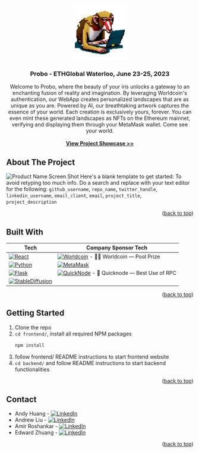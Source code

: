 <!-- BACK TO TOP -->
<a name="readme-top"></a>

<!-- PROJECT SHIELDS -->

<!-- PROJECT LOGO -->
<div align="center">
  <a href="https://github.com/andrewliu08/probo">
    <img src="frontend/src/assets/Logo-final.png" alt="Logo" width="150" height="150">
  </a>
  
  <h3 align="center">Probo - ETHGlobal Waterloo, June 23-25, 2023</h3>

  <p align="center">
    Welcome to Probo, where the beauty of your iris unlocks a gateway to an enchanting fusion of reality and imagination. By leveraging Worldcoin's authentication, our WebApp creates personalized landscapes that are as unique as you are. Powered by AI, our breathtaking artwork captures the essence of your world. Each creation is exclusively yours, forever. You can even mint these generated landscapes as NFTs on the Ethereum mainnet, verifying and displaying them through your MetaMask wallet. Come see your world.
    <br />
    <br />
    <a href="https://ethglobal.com/showcase/probo-o5oi8"><strong>View Project Showcase >></strong></a>
  </p>
</div>

<!-- ABOUT THE PROJECT -->
## About The Project
![Product Name Screen Shot][product-screenshot-1]
Here's a blank template to get started: To avoid retyping too much info. Do a search and replace with your text editor for the following: `github_username`, `repo_name`, `twitter_handle`, `linkedin_username`, `email_client`, `email`, `project_title`, `project_description`

<p align="right">(<a href="#readme-top">back to top</a>)</p> 

## Built With
| Tech | Company Sponsor Tech |
| --- | --- |
| [![React][React.js]][React-url] | [![Worldcoin][Worldcoin]][Worldcoin-url] - 🏊‍♂️ Worldcoin — Pool Prize |
| [![Python][Python]][Python-url] | [![MetaMask][MetaMask]][MetaMask-url]  |
| [![Flask][Flask]][Flask-url] | [![QuickNode][QuickNode]][QuickNode-url] - 🥇 Quicknode — Best Use of RPC |
| [![StableDiffusion][StableDiffusion]][StableDiffusion-url] | |

<!-- NONTABLE VERSION
* [![React][React.js]][React-url]
* [![Python][Python]][Python-url]
* [![Flask][Flask]][Flask-url]
* [![StableDiffusion][StableDiffusion]][StableDiffusion-url]
## SponsorAPI
* [![Worldcoin][Worldcoin]][Worldcoin-url] - 🏊‍♂️ Worldcoin — Pool Prize
* [![MetaMask][MetaMask]][MetaMask-url] 
* [![QuickNode][QuickNode]][QuickNode-url] - 🥇 Quicknode — Best Use of RPC
--> 

<p align="right">(<a href="#readme-top">back to top</a>)</p>



<!-- GETTING STARTED -->
## Getting Started
1. Clone the repo
2. `cd frontend/`, install all required NPM packages
   ```sh
   npm install
   ```
3. follow frontend/ README instructions to start frontend website
4. `cd backend/` and follow README instructions to start backend functionalities

<p align="right">(<a href="#readme-top">back to top</a>)</p>


<!-- CONTACT -->
## Contact
* Andy Huang - [![LinkedIn][linkedin-shield-andy]][linkedin-url-andy]
* Andrew Liu - [![LinkedIn][linkedin-shield-andrew]][linkedin-url-andrew]
* Amir Roshankar - [![LinkedIn][linkedin-shield-amir]][linkedin-url-amir]
* Edward Zhuang - [![LinkedIn][linkedin-shield-edward]][linkedin-url-edward]

<p align="right">(<a href="#readme-top">back to top</a>)</p>


<!-- BADGES / SHIELD / IMAGES / URL -->
[contributors-shield]: https://img.shields.io/github/contributors/andrewliu08/probo.svg?style=for-the-badge
[contributors-url]: https://github.com/andrewliu08/probo/graphs/contributors

[product-screenshot-1]: https://github.com/andrewliu08/probo/assets/58105903/3d00afa0-290c-4023-83bf-dca1c059593c

[React.js]: https://img.shields.io/badge/React-36454F?style=for-the-badge&logo=react&logoColor=61DAFB
[React-url]: https://reactjs.org/
[Python]: https://img.shields.io/badge/Python-36454F?style=for-the-badge&logo=python&logoColor=61DAFB
[Python-url]: https://www.python.org/
[Flask]: https://img.shields.io/badge/Flask-36454F?style=for-the-badge&logo=flask&logoColor=61DAFB
[Flask-url]: https://flask.palletsprojects.com/en/2.3.x/
[StableDiffusion]: https://img.shields.io/badge/Stable_Diffusion_AI-36454F?style=for-the-badge
[StableDiffusion-url]: https://stablediffusionapi.com/docs/

[Worldcoin]: https://img.shields.io/badge/Worldcoin_API-000000?style=for-the-badge
[Worldcoin-url]: https://docs.worldcoin.org/
[MetaMask]: https://img.shields.io/badge/MetaMask_Wallet-F6851B?style=for-the-badge
[MetaMask-url]: https://docs.metamask.io/
[QuickNode]: https://img.shields.io/badge/QuickNode_RPC_API-29C5F6?style=for-the-badge
[QuickNode-url]: https://www.quicknode.com/?utm_term=quick%20node&utm_campaign=Brand&utm_source=google&utm_medium=cpc&hsa_acc=1365030395&hsa_cam=20244916698&hsa_grp=150357053456&hsa_ad=528919518711&hsa_src=g&hsa_tgt=kwd-1356630792939&hsa_kw=quick%20node&hsa_mt=p&hsa_net=adwords&hsa_ver=3&gad=1&gclid=CjwKCAjw-7OlBhB8EiwAnoOEk0UpvBbEYjxp-eJ6BNJihEgLSWxEJtS7g_aslL9A89NA-UNyMZHIkhoCJrwQAvD_BwE

[linkedin-shield-andrew]: https://img.shields.io/badge/-LinkedIn-black.svg?style=for-the-badge&logo=linkedin&colorB=0072b1
[linkedin-url-andrew]: https://www.linkedin.com/in/andrewliu08/
[linkedin-shield-andy]: https://img.shields.io/badge/-LinkedIn-black.svg?style=for-the-badge&logo=linkedin&colorB=0072b1
[linkedin-url-andy]: https://www.linkedin.com/in/andy-snowflake-huang/
[linkedin-shield-amir]: https://img.shields.io/badge/-LinkedIn-black.svg?style=for-the-badge&logo=linkedin&colorB=0072b1
[linkedin-url-amir]: https://www.linkedin.com/in/amirroshankar
[linkedin-shield-edward]: https://img.shields.io/badge/-LinkedIn-black.svg?style=for-the-badge&logo=linkedin&colorB=0072b1
[linkedin-url-edward]: https://www.linkedin.com/in/edwardzhuang2001
